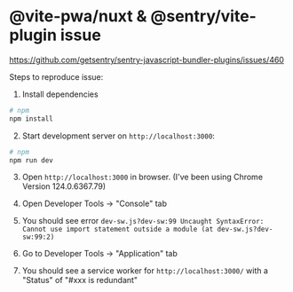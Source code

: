 # @vite-pwa/nuxt & @sentry/vite-plugin issue
https://github.com/getsentry/sentry-javascript-bundler-plugins/issues/460

Steps to reproduce issue:

1. Install dependencies
```bash
# npm
npm install
```

2. Start development server on `http://localhost:3000`:
```bash
# npm
npm run dev
```

3. Open `http://localhost:3000` in browser. (I've been using Chrome Version 124.0.6367.79)

4. Open Developer Tools -> "Console" tab

5. You should see error 
`dev-sw.js?dev-sw:99 Uncaught SyntaxError: Cannot use import statement outside a module (at dev-sw.js?dev-sw:99:2)`

6. Go to Developer Tools -> "Application" tab

7. You should see a service worker for `http://localhost:3000/` with a "Status" of "#xxx is redundant"